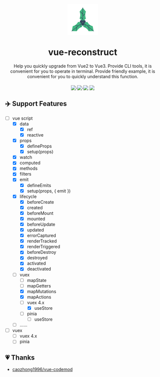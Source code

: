 
<p align="center">
  <a href="https://github.com/murongg/vue-reconstruct">
    <img align="middle" src="https://raw.githubusercontent.com/murongg/vue-reconstruct/main/playground/public/icon.svg" width="100px">
  </a>
  <h1 align="center">vue-reconstruct</h1>
</p>

<p align="center"> 
Help you quickly upgrade from Vue2 to Vue3. Provide CLI tools, it is convenient for you to operate in terminal. Provide friendly example, it is convenient for you to quickly understand this function.
</p>

<p align="center">
  <a href="https://www.npmjs.com/package/@vue-reconstruct/core">
    <img align="middle" src="https://img.shields.io/npm/v/@vue-reconstruct/core/latest">
  </a>
  <a href="https://github.com/murongg/vue-reconstruct/blob/main/LICENSE">
    <img align="middle" src="https://img.shields.io/github/license/murongg/vue-reconstruct">
  <a/>
  <img align="middle" src="https://img.shields.io/badge/jscodeshift-v0.13.1-yellowgreen">
  <img align="middle" src="https://img.shields.io/github/languages/top/murongg/vue-reconstruct">
</p>

## ✈️ Support Features
- [ ] vue script
  - [x] data
    - [x] ref
    - [x] reactive
  - [x] props
    - [x] defineProps
    - [x] setup(props) 
  - [x] watch
  - [x] computed 
  - [x] methods 
  - [x] filters 
  - [x] emit
    - [x] defineEmits
    - [x] setup(props, { emit }) 
  - [x] lifecycle
    - [x] beforeCreate 
    - [x] created
    - [x] beforeMount
    - [x] mounted
    - [x] beforeUpdate
    - [x] updated
    - [x] errorCaptured
    - [x] renderTracked
    - [x] renderTriggered
    - [x] beforeDestroy
    - [x] destroyed
    - [x] activated
    - [x] deactivated
  - [ ] vuex
    - [ ] mapState
    - [ ] mapGetters
    - [x] mapMutations
    - [x] mapActions
    - [ ] vuex 4.x
      - [x] useStore 
    - [ ] pinia
      - [ ] useStore
  - [ ] ……
- [ ] vuex
  - [ ] vuex 4.x
  - [ ] pinia

## 💗 Thanks

- [caozhong1996/vue-codemod](https://github.com/caozhong1996/vue-codemod)

